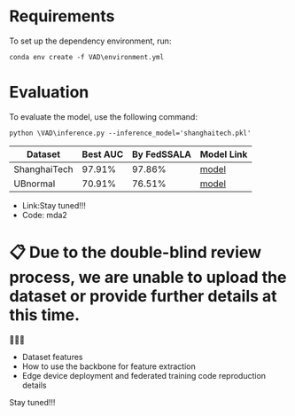 # Requirements

To set up the dependency environment, run:

```setup
conda env create -f VAD\environment.yml
```

# Evaluation

To evaluate the model, use the following command:

```eval
python \VAD\inference.py --inference_model='shanghaitech.pkl'
```

| Dataset       | Best AUC | By FedSSALA | Model Link  |
| --------------| ---------| ---------| -------------
| ShanghaiTech  | 97.91%   | 97.86%   | [model](https://pan.baidu.com/s/1nYz0VatkQGyuTNvbQRMdZg) |
| UBnormal      | 70.91%   | 76.51%   | [model](https://pan.baidu.com/s/1nYz0VatkQGyuTNvbQRMdZg) |

* Link:Stay tuned!!!
* Code: mda2

# 📋 Due to the double-blind review process, we are unable to upload the dataset or provide further details at this time.

🚀️🚀️🚀️

* Dataset features
* How to use the backbone for feature extraction
* Edge device deployment and federated training code reproduction details

Stay tuned!!!
